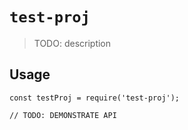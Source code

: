 # `test-proj`

> TODO: description

## Usage

```
const testProj = require('test-proj');

// TODO: DEMONSTRATE API
```
